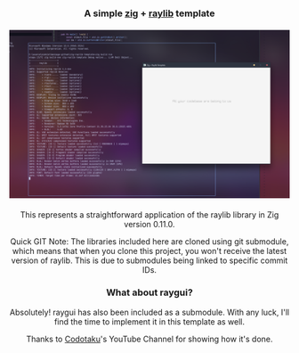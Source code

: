 <h3 align="center">
  A simple <a href="https://github.com/ziglang/zig">zig</a> + <a href="https://github.com/raysan5/raylib">raylib</a> template<br/><br/>
  <img src="https://raw.githubusercontent.com/ezekielbaniaga/zig-raylib-template/master/screenshot.png" width="960"/>
</h3>

<p align="center">
  This represents a straightforward application of the raylib library in Zig version 0.11.0.
</p>


<p align="center">
Quick GIT Note: The libraries included here are cloned using git submodule, which means that when you clone this project, you won't receive the latest version of raylib. This is due to submodules being linked to specific commit IDs.
</p>

<h3 align="center">What about raygui?</h3>
<p align="center">
  Absolutely! raygui has also been included as a submodule. With any luck, I'll find the time to implement it in this template as well.
</p>


<p align="center">
Thanks to <a href="https://www.youtube.com/watch?v=DMURJbpo94g">Codotaku</a>'s YouTube Channel for showing how it's done.
</p>
